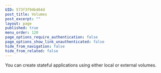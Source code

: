 ```yaml
---
UID: 573f3f94b464d
post_title: Volumes
post_excerpt: ""
layout: page
published: true
menu_order: 120
page_options_require_authentication: false
page_options_show_link_unauthenticated: false
hide_from_navigation: false
hide_from_related: false
---
```

You can create stateful applications using either local or external volumes. 